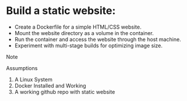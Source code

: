 # Build a static website:

   - Create a Dockerfile for a simple HTML/CSS website.
   - Mount the website directory as a volume in the container.
   - Run the container and access the website through the host machine.
   - Experiment with multi-stage builds for optimizing image size.

 > [!NOTE]
 > Assumptions
> 1. A Linux System
> 2. Docker Installed and Working
> 3. A working github repo with static website
